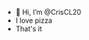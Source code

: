 - 👋 Hi, I’m @CrisCL20
- I love pizza
- That's it
<!---
CrisCL20/CrisCL20 is a ✨ special ✨ repository because its `README.md` (this file) appears on your GitHub profile.
You can click the Preview link to take a look at your changes.
--->
